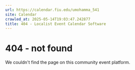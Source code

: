 ```yaml
---
url: https://calendar.fiu.edu/umohamma_541
site: Calendar
crawled_at: 2025-05-14T19:03:47.242877
title: 404 - Localist Event Calendar Software
---
```


# 404 - not found
We couldn't find the page on this community event platform.
